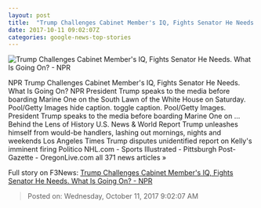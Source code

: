 ```yaml
---
layout: post
title:  "Trump Challenges Cabinet Member's IQ, Fights Senator He Needs. What Is Going On? - NPR"
date: 2017-10-11 09:02:07Z
categories: google-news-top-stories
---
```


![Trump Challenges Cabinet Member's IQ, Fights Senator He Needs. What Is Going On? - NPR](https://media.npr.org/assets/img/2017/10/10/gettyimages-858764816_wide-bfd97e1f075084df940e096f26374982555ba923.jpg?s=1400)

NPR Trump Challenges Cabinet Member's IQ, Fights Senator He Needs. What Is Going On? NPR President Trump speaks to the media before boarding Marine One on the South Lawn of the White House on Saturday. Pool/Getty Images hide caption. toggle caption. Pool/Getty Images. President Trump speaks to the media before boarding Marine One on ... Behind the Lens of History U.S. News & World Report Trump unleashes himself from would-be handlers, lashing out mornings, nights and weekends Los Angeles Times Trump disputes unidentified report on Kelly's imminent firing Politico NHL.com - Sports Illustrated - Pittsburgh Post-Gazette - OregonLive.com all 371 news articles »


Full story on F3News: [Trump Challenges Cabinet Member's IQ, Fights Senator He Needs. What Is Going On? - NPR](http://www.f3nws.com/n/3yHVXD)

> Posted on: Wednesday, October 11, 2017 9:02:07 AM
